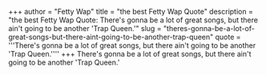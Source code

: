 +++
author = "Fetty Wap"
title = "the best Fetty Wap Quote"
description = "the best Fetty Wap Quote: There's gonna be a lot of great songs, but there ain't going to be another 'Trap Queen.'"
slug = "theres-gonna-be-a-lot-of-great-songs-but-there-aint-going-to-be-another-trap-queen"
quote = '''There's gonna be a lot of great songs, but there ain't going to be another 'Trap Queen.''''
+++
There's gonna be a lot of great songs, but there ain't going to be another 'Trap Queen.'
